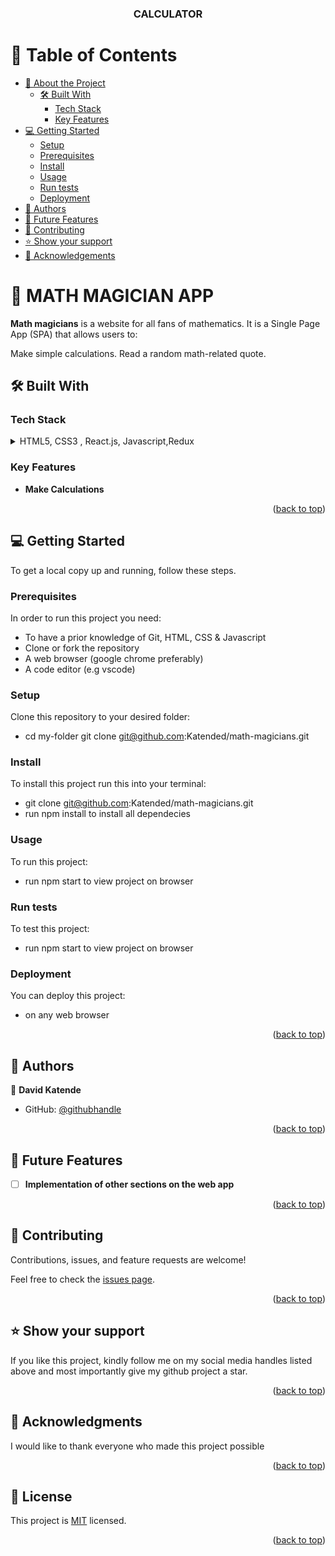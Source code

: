 <a name="readme-top"></a>

<div align="center">

  <h3><b>CALCULATOR</b></h3>

</div>

<!-- TABLE OF CONTENTS -->

# 📗 Table of Contents

- [📖 About the Project](#about-project)
  - [🛠 Built With](#built-with)
    - [Tech Stack](#tech-stack)
    - [Key Features](#key-features)
- [💻 Getting Started](#getting-started)
  - [Setup](#setup)
  - [Prerequisites](#prerequisites)
  - [Install](#install)
  - [Usage](#usage)
  - [Run tests](#run-tests)
  - [Deployment](#triangular_flag_on_post-deployment)
- [👥 Authors](#authors)
- [🔭 Future Features](#future-features)
- [🤝 Contributing](#contributing)
- [⭐️ Show your support](#support)
- [🙏 Acknowledgements](#acknowledgements)

<!-- PROJECT DESCRIPTION -->

# 📖 MATH MAGICIAN APP <a name="about-project"></a>

**Math magicians** is a website for all fans of mathematics. It is a Single Page App (SPA) that allows users to:

Make simple calculations.
Read a random math-related quote.

## 🛠 Built With <a name="built-with"></a>

### Tech Stack <a name="tech-stack"></a>
<details>
  <summary>HTML5, CSS3 , React.js, Javascript,Redux</summary>
</details>

<!-- Features -->

### Key Features <a name="key-features"></a>

- **Make Calculations**

<p align="right">(<a href="#readme-top">back to top</a>)</p>




<!-- GETTING STARTED -->

## 💻 Getting Started <a name="getting-started"></a>

To get a local copy up and running, follow these steps.

### Prerequisites

In order to run this project you need:
+ To have a prior knowledge of Git, HTML, CSS & Javascript
+ Clone or fork the repository
+ A web browser (google chrome preferably)
+ A code editor (e.g vscode)


### Setup

Clone this repository to your desired folder:

+ cd my-folder
git clone git@github.com:Katended/math-magicians.git


### Install

To install this project run this into your terminal:

+ git clone git@github.com:Katended/math-magicians.git
+ run npm install to install all dependecies


### Usage

To run this project: 
+ run npm start to view project on browser


### Run tests

To test this project: 
+ run npm start to view project on browser


### Deployment

You can deploy this project:
+ on any web browser



<p align="right">(<a href="#readme-top">back to top</a>)</p>

<!-- AUTHORS -->

## 👥 Authors <a name="authors"></a>


👤 **David Katende**

- GitHub: [@githubhandle](https://github.com/Katended)


<p align="right">(<a href="#readme-top">back to top</a>)</p>

<!-- FUTURE FEATURES -->

## 🔭 Future Features <a name="future-features"></a>

- [ ] **Implementation of other sections on the web app**

<p align="right">(<a href="#readme-top">back to top</a>)</p>



<!-- CONTRIBUTING -->

## 🤝 Contributing <a name="contributing"></a>

Contributions, issues, and feature requests are welcome!

Feel free to check the [issues page](../../issues/).

<p align="right">(<a href="#readme-top">back to top</a>)</p>

<!-- SUPPORT -->

## ⭐️ Show your support <a name="support"></a>


If you like this project, kindly follow me on my social media handles listed above and most importantly give my github project a star.

<p align="right">(<a href="#readme-top">back to top</a>)</p>

<!-- ACKNOWLEDGEMENTS -->

## 🙏 Acknowledgments <a name="acknowledgements"></a>


I would like to thank everyone who made this project possible

<p align="right">(<a href="#readme-top">back to top</a>)</p>


<!-- LICENSE -->

## 📝 License <a name="license"></a>

This project is [MIT](./MIT.md) licensed.

<p align="right">(<a href="#readme-top">back to top</a>)</p>